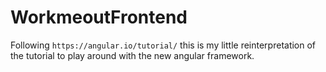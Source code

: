 # WorkmeoutFrontend

Following `https://angular.io/tutorial/` this is my little reinterpretation of the tutorial to play around with the new angular framework.
